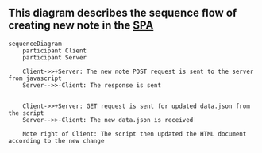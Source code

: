 ## This diagram describes the sequence flow of creating new note in the [SPA](https://studies.cs.helsinki.fi/exampleapp/spa)

```mermaid
sequenceDiagram
    participant Client
    participant Server

	Client->>+Server: The new note POST request is sent to the server from javascript
	Server-->>-Client: The response is sent

 
	Client->>+Server: GET request is sent for updated data.json from the script
	Server-->>-Client: The new data.json is received

	Note right of Client: The script then updated the HTML document according to the new change

```

